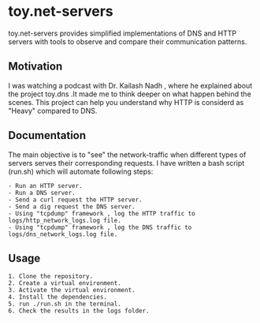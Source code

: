 # toy.net-servers

toy.net-servers provides simplified implementations of DNS and HTTP servers with tools to observe and compare their communication patterns.  

## Motivation

I was watching a podcast with Dr. Kailash Nadh , where he explained about the project toy.dns .It made me to think deeper on what happen behind the scenes. This project can help you understand why HTTP is considerd as "Heavy" compared to DNS.

## Documentation

The main objective is to "see" the network-traffic when different types of servers serves their corresponding requests. I have written a bash script (run.sh) which will automate following steps:

    - Run an HTTP server.
    - Run a DNS server.
    - Send a curl request the HTTP server.
    - Send a dig request the DNS server.
    - Using "tcpdump" framework , log the HTTP traffic to logs/http_network_logs.log file.
    - Using "tcpdump" framework , log the DNS traffic to logs/dns_network_logs.log file.

## Usage

    1. Clone the repository.
    2. Create a virtual environment.
    3. Activate the virtual environment.
    4. Install the dependencies.
    5. run ./run.sh in the terminal.
    6. Check the results in the logs folder. 
